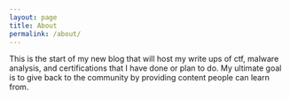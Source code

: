 ```yaml
---
layout: page
title: About
permalink: /about/
---
```



This is the start of my new blog that will host my write ups of ctf, malware analysis, and certifications that I have done or plan to do.
My ultimate goal is to give back to the community by providing content people can learn from.